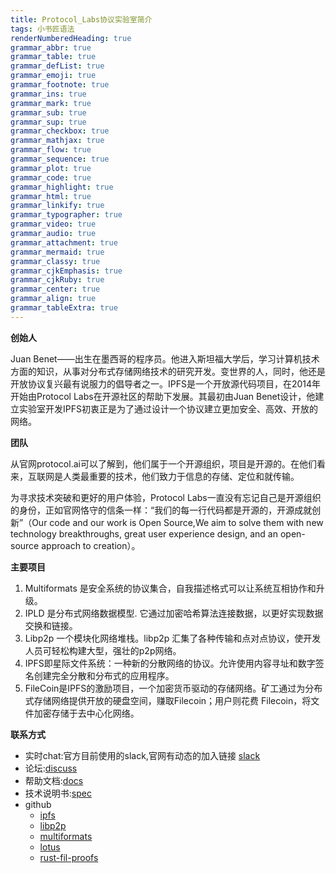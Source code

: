 ```yaml
---
title: Protocol_Labs协议实验室简介
tags: 小书匠语法
renderNumberedHeading: true
grammar_abbr: true
grammar_table: true
grammar_defList: true
grammar_emoji: true
grammar_footnote: true
grammar_ins: true
grammar_mark: true
grammar_sub: true
grammar_sup: true
grammar_checkbox: true
grammar_mathjax: true
grammar_flow: true
grammar_sequence: true
grammar_plot: true
grammar_code: true
grammar_highlight: true
grammar_html: true
grammar_linkify: true
grammar_typographer: true
grammar_video: true
grammar_audio: true
grammar_attachment: true
grammar_mermaid: true
grammar_classy: true
grammar_cjkEmphasis: true
grammar_cjkRuby: true
grammar_center: true
grammar_align: true
grammar_tableExtra: true
---
```


**创始人**

Juan Benet——出生在墨西哥的程序员。他进入斯坦福大学后，学习计算机技术方面的知识，从事对分布式存储网络技术的研究开发。变世界的人，同时，他还是开放协议复兴最有说服力的倡导者之一。IPFS是一个开放源代码项目，在2014年开始由Protocol Labs在开源社区的帮助下发展。其最初由Juan Benet设计，他建立实验室开发IPFS初衷正是为了通过设计一个协议建立更加安全、高效、开放的网络。

**团队**

从官网protocol.ai可以了解到，他们属于一个开源组织，项目是开源的。在他们看来，互联网是人类最重要的技术，他们致力于信息的存储、定位和就传输。

为寻求技术突破和更好的用户体验，Protocol Labs一直没有忘记自己是开源组织的身份，正如官网恪守的信条一样：“我们的每一行代码都是开源的，开源成就创新”（Our code and our work is Open Source,We aim to solve them with new technology breakthroughs, great user experience design, and an open-source approach to creation）。

**主要项目**

1. Multiformats 是安全系统的协议集合，自我描述格式可以让系统互相协作和升级。
2. IPLD 是分布式网络数据模型. 它通过加密哈希算法连接数据，以更好实现数据交换和链接。
3. Libp2p 一个模块化网络堆栈。libp2p 汇集了各种传输和点对点协议，使开发人员可轻松构建大型，强壮的p2p网络。
4. IPFS即星际文件系统：一种新的分散网络的协议。允许使用内容寻址和数字签名创建完全分散和分布式的应用程序。
5. FileCoin是IPFS的激励项目，一个加密货币驱动的存储网络。矿工通过为分布式存储网络提供开放的硬盘空间，赚取Filecoin；用户则花费 Filecoin，将文件加密存储于去中心化网络。

**联系方式**

- 实时chat:官方目前使用的slack,官网有动态的加入链接 [slack](https://filecoin.io/slack/)
- 论坛:[discuss](https://discuss.filecoin.io/)
- 帮助文档:[docs](https://docs.filecoin.io/)
- 技术说明书:[spec](https://spec.filecoin.io/)
- github
	- [ipfs](https://github.com/ipfs)
	- [libp2p](https://github.com/libp2p)
	- [multiformats](https://github.com/multiformats)
	- [lotus](https://github.com/filecoin-project/lotus)
	- [rust-fil-proofs](https://github.com/filecoin-project/rust-fil-proofs)
	
